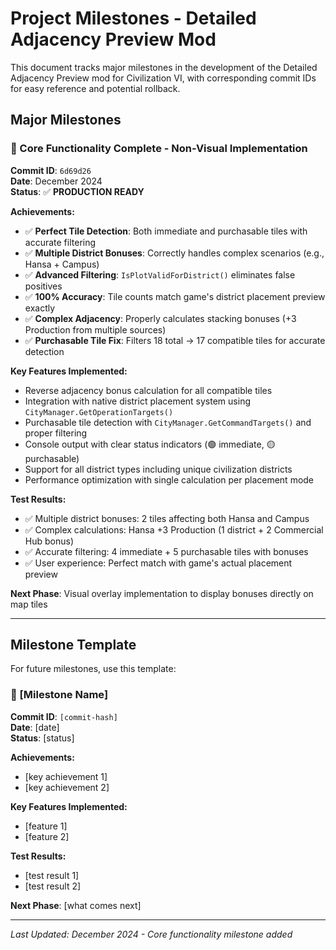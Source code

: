 # Project Milestones - Detailed Adjacency Preview Mod

This document tracks major milestones in the development of the Detailed Adjacency Preview mod for Civilization VI, with corresponding commit IDs for easy reference and potential rollback.

## Major Milestones

### 🎉 Core Functionality Complete - Non-Visual Implementation
**Commit ID**: `6d69d26`  
**Date**: December 2024  
**Status**: ✅ **PRODUCTION READY**

**Achievements:**
- ✅ **Perfect Tile Detection**: Both immediate and purchasable tiles with accurate filtering
- ✅ **Multiple District Bonuses**: Correctly handles complex scenarios (e.g., Hansa + Campus)
- ✅ **Advanced Filtering**: `IsPlotValidForDistrict()` eliminates false positives
- ✅ **100% Accuracy**: Tile counts match game's district placement preview exactly
- ✅ **Complex Adjacency**: Properly calculates stacking bonuses (+3 Production from multiple sources)
- ✅ **Purchasable Tile Fix**: Filters 18 total → 17 compatible tiles for accurate detection

**Key Features Implemented:**
- Reverse adjacency bonus calculation for all compatible tiles
- Integration with native district placement system using `CityManager.GetOperationTargets()`
- Purchasable tile detection with `CityManager.GetCommandTargets()` and proper filtering
- Console output with clear status indicators (🟢 immediate, 🟡 purchasable)
- Support for all district types including unique civilization districts
- Performance optimization with single calculation per placement mode

**Test Results:**
- ✅ Multiple district bonuses: 2 tiles affecting both Hansa and Campus
- ✅ Complex calculations: Hansa +3 Production (1 district + 2 Commercial Hub bonus)
- ✅ Accurate filtering: 4 immediate + 5 purchasable tiles with bonuses
- ✅ User experience: Perfect match with game's actual placement preview

**Next Phase**: Visual overlay implementation to display bonuses directly on map tiles

---

## Milestone Template

For future milestones, use this template:

### 🎯 [Milestone Name]
**Commit ID**: `[commit-hash]`  
**Date**: [date]  
**Status**: [status]

**Achievements:**
- [key achievement 1]
- [key achievement 2]

**Key Features Implemented:**
- [feature 1]
- [feature 2]

**Test Results:**
- [test result 1]
- [test result 2]

**Next Phase**: [what comes next]

---

*Last Updated: December 2024 - Core functionality milestone added* 